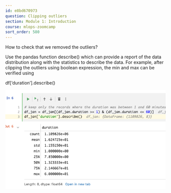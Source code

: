 ```yaml
---
id: e8bd670973
question: Clipping outliers
section: Module 1: Introduction
course: mlops-zoomcamp
sort_order: 580
---
```


How to check that we removed the outliers?

Use the pandas function describe() which can provide a report of the data distribution along with the statistics to describe the data. For example, after clipping the outliers using boolean expression, the min and max can be verified using

df[‘duration’].describe()

![Image](images/mlops-zoomcamp/image_2715561d.png)

